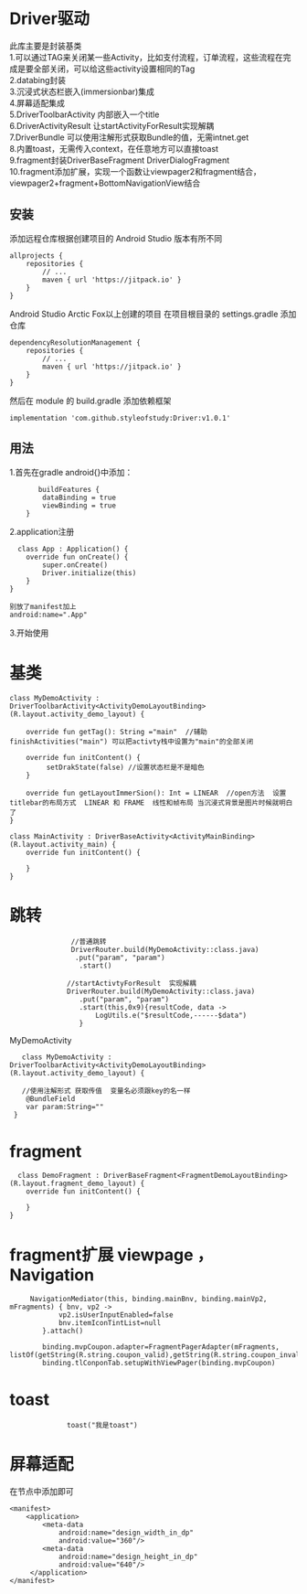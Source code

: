 # Driver驱动

此库主要是封装基类  
    1.可以通过TAG来关闭某一些Activity，比如支付流程，订单流程，这些流程在完成是要全部关闭，可以给这些activity设置相同的Tag  
    2.databing封装  
    3.沉浸式状态栏嵌入(immersionbar)集成  
    4.屏幕适配集成  
    5.DriverToolbarActivity 内部嵌入一个title  
    6.DriverActivityResult 让startActivityForResult实现解耦  
    7.DriverBundle 可以使用注解形式获取Bundle的值，无需intnet.get  
    8.内置toast，无需传入context，在任意地方可以直接toast  
    9.fragment封装DriverBaseFragment  DriverDialogFragment  
    10.fragment添加扩展，实现一个函数让viewpager2和fragment结合，viewpager2+fragment+BottomNavigationView结合  

## 安装


添加远程仓库根据创建项目的 Android Studio 版本有所不同
```
allprojects {
    repositories {
        // ...
        maven { url 'https://jitpack.io' }
    }
}
```
Android Studio Arctic Fox以上创建的项目 在项目根目录的 settings.gradle 添加仓库
```
dependencyResolutionManagement {
    repositories {
        // ...
        maven { url 'https://jitpack.io' }
    }
}
```
然后在 module 的 build.gradle 添加依赖框架  
```
implementation 'com.github.styleofstudy:Driver:v1.0.1'

```
## 用法

   1.首先在gradle  android{}中添加：  
```
       buildFeatures {
        dataBinding = true
        viewBinding = true
    }
```

 2.application注册
```
  class App : Application() {
    override fun onCreate() {
        super.onCreate()
        Driver.initialize(this)
    }
}

别放了manifest加上
android:name=".App"
```
3.开始使用

# 基类
```
class MyDemoActivity : DriverToolbarActivity<ActivityDemoLayoutBinding>(R.layout.activity_demo_layout) {
     
    override fun getTag(): String ="main"  //辅助  finishActivities("main") 可以把activty栈中设置为"main"的全部关闭 

    override fun initContent() {
         setDrakState(false) //设置状态栏是不是暗色
    }
    
    override fun getLayoutImmerSion(): Int = LINEAR  //open方法  设置titlebar的布局方式  LINEAR 和 FRAME  线性和帧布局 当沉浸式背景是图片时候就明白了
}
```

```
class MainActivity : DriverBaseActivity<ActivityMainBinding>(R.layout.activity_main) {
    override fun initContent() {

    }
}
```
# 跳转

```
               //普通跳转
               DriverRouter.build(MyDemoActivity::class.java)
                .put("param", "param")
                 .start()

              //startActivtyForResult  实现解耦
              DriverRouter.build(MyDemoActivity::class.java)
                 .put("param", "param")
                 .start(this,0x9){resultCode, data ->
                     LogUtils.e("$resultCode,------$data")
                 }
```
  MyDemoActivity
```
   class MyDemoActivity : DriverToolbarActivity<ActivityDemoLayoutBinding>(R.layout.activity_demo_layout) {
 
   //使用注解形式 获取传值  变量名必须跟key的名一样
    @BundleField
    var param:String=""
 }
```


# fragment

```
  class DemoFragment : DriverBaseFragment<FragmentDemoLayoutBinding>(R.layout.fragment_demo_layout) {
    override fun initContent() {
       
    }
}
```
# fragment扩展 viewpage ，Navigation

```
     NavigationMediator(this, binding.mainBnv, binding.mainVp2, mFragments) { bnv, vp2 ->
            vp2.isUserInputEnabled=false
            bnv.itemIconTintList=null
        }.attach()
```

```
        binding.mvpCoupon.adapter=FragmentPagerAdapter(mFragments, listOf(getString(R.string.coupon_valid),getString(R.string.coupon_invalid)))
        binding.tlConponTab.setupWithViewPager(binding.mvpCoupon)
```
# toast
```
              toast("我是toast")
```
# 屏幕适配  
  在节点中添加即可
```
<manifest>
    <application>            
        <meta-data
            android:name="design_width_in_dp"
            android:value="360"/>
        <meta-data
            android:name="design_height_in_dp"
            android:value="640"/>           
     </application>           
</manifest>
```











